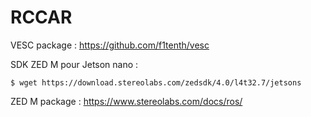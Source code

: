 # RCCAR



VESC package : <https://github.com/f1tenth/vesc>

SDK ZED M pour Jetson nano : 
	
	$ wget https://download.stereolabs.com/zedsdk/4.0/l4t32.7/jetsons

ZED M package : <https://www.stereolabs.com/docs/ros/>


